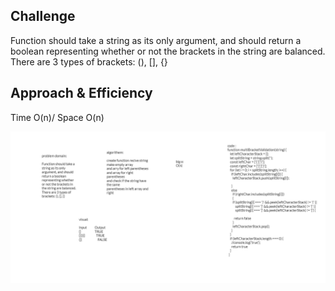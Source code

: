 ## Challenge
Function should take a string as its only argument, and should return a boolean representing whether or not the brackets in the string are balanced. There are 3 types of brackets: (), [], {}
## Approach & Efficiency
Time O(n)/ Space O(n)


![white bored](../asset/mult.png)